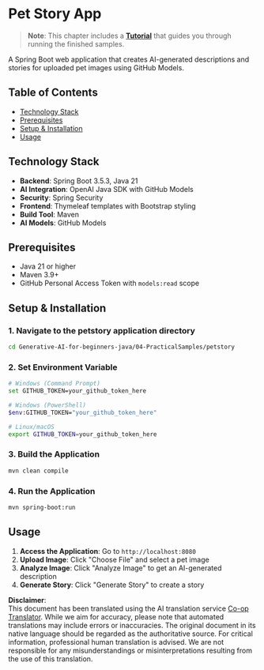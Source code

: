 <!--
CO_OP_TRANSLATOR_METADATA:
{
  "original_hash": "69dffd84127360d3f9446b89de471abe",
  "translation_date": "2025-07-21T21:36:12+00:00",
  "source_file": "04-PracticalSamples/petstory/README.md",
  "language_code": "en"
}
-->
# Pet Story App

>**Note**: This chapter includes a [**Tutorial**](./TUTORIAL.md) that guides you through running the finished samples.

A Spring Boot web application that creates AI-generated descriptions and stories for uploaded pet images using GitHub Models.

## Table of Contents

- [Technology Stack](../../../../04-PracticalSamples/petstory)
- [Prerequisites](../../../../04-PracticalSamples/petstory)
- [Setup & Installation](../../../../04-PracticalSamples/petstory)
- [Usage](../../../../04-PracticalSamples/petstory)

## Technology Stack

- **Backend**: Spring Boot 3.5.3, Java 21
- **AI Integration**: OpenAI Java SDK with GitHub Models
- **Security**: Spring Security
- **Frontend**: Thymeleaf templates with Bootstrap styling
- **Build Tool**: Maven
- **AI Models**: GitHub Models

## Prerequisites

- Java 21 or higher
- Maven 3.9+
- GitHub Personal Access Token with `models:read` scope

## Setup & Installation

### 1. Navigate to the petstory application directory
```bash
cd Generative-AI-for-beginners-java/04-PracticalSamples/petstory
```

### 2. Set Environment Variable
   ```bash
   # Windows (Command Prompt)
   set GITHUB_TOKEN=your_github_token_here
   
   # Windows (PowerShell)
   $env:GITHUB_TOKEN="your_github_token_here"
   
   # Linux/macOS
   export GITHUB_TOKEN=your_github_token_here
   ```

### 3. Build the Application
```bash
mvn clean compile
```

### 4. Run the Application
```bash
mvn spring-boot:run
```

## Usage

1. **Access the Application**: Go to `http://localhost:8080`
2. **Upload Image**: Click "Choose File" and select a pet image
3. **Analyze Image**: Click "Analyze Image" to get an AI-generated description
4. **Generate Story**: Click "Generate Story" to create a story

**Disclaimer**:  
This document has been translated using the AI translation service [Co-op Translator](https://github.com/Azure/co-op-translator). While we aim for accuracy, please note that automated translations may include errors or inaccuracies. The original document in its native language should be regarded as the authoritative source. For critical information, professional human translation is advised. We are not responsible for any misunderstandings or misinterpretations resulting from the use of this translation.